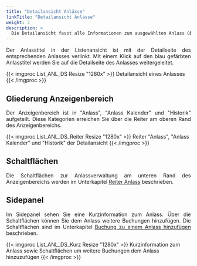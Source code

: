```yaml
---
title: "Detailansicht Anlässe"
linkTitle: "Detailansicht Anlässe"
weight: 3
description: >
  Die Detailansicht fasst alle Informationen zum ausgewählten Anlass übersichtlich zusammen.
---
```

<p style="text-align: justify"> Der Anlasstitel in der Listenansicht ist mit der Detailseite des entsprechenden Anlasses verlinkt. Mit einem Klick auf den blau gefärbten Anlasstitel werden Sie auf die Detailseite des Anlasses weitergeleitet. 

{{< imgproc List_ANL_DS Resize "1280x" >}}
Detailansicht eines Anlasses
{{< /imgproc >}}

## Gliederung Anzeigenbereich
<p style="text-align: justify"> Der Anzeigenbereich ist in "Anlass", "Anlass Kalender" und "Historik" aufgeteilt. Diese Kategorien erreichen Sie über die Reiter am oberen Rand des Anzeigenbereichs. </p>

{{< imgproc List_ANL_DS_Reiter Resize "1280x" >}}
Reiter "Anlass", "Anlass Kalender" und "Historik" der Detailansicht 
{{< /imgproc >}}

## Schaltflächen
<p style="text-align: justify"> Die Schaltflächen zur Anlassverwaltung am unteren Rand des Anzeigenbereichs werden im Unterkapitel <a href="/listen/2_anlässe-suchen/3_anzeigenbereich/3_detailansicht-anlässe/1_anlass/#schaltflächen"> Reiter Anlass</a> beschrieben. </p>

## Sidepanel
<p style="text-align: justify"> Im Sidepanel sehen Sie eine Kurzinformation zum Anlass. Über die Schaltflächen können Sie dem Anlass weitere Buchungen hinzufügen. Die Schaltflächen sind im Unterkapitel <a href="/listen/2_anlässe-suchen/3_anzeigenbereich/3_detailansicht-anlässe/4_bghinzufuegen/">Buchung zu einem Anlass hinzufügen</a> beschrieben. </p>

{{< imgproc List_ANL_DS_Kurz Resize "1280x" >}}
Kurzinformation zum Anlass sowie Schaltflächen um weitere Buchungen dem Anlass hinzuzufügen
{{< /imgproc >}}


